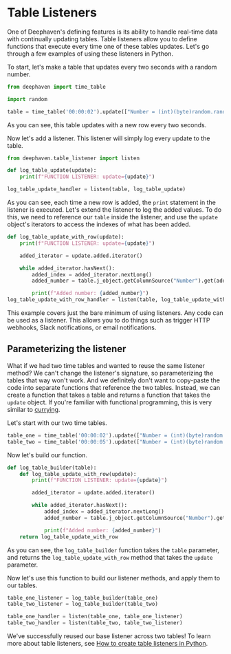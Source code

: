 # Table Listeners

One of Deephaven's defining features is its ability to handle real-time data with continually updating tables. Table listeners allow you to define functions that execute every time one of these tables updates. Let's go through a few examples of using these listeners in Python.

To start, let's make a table that updates every two seconds with a random number.

```python
from deephaven import time_table

import random

table = time_table('00:00:02').update(["Number = (int)(byte)random.randint(1,100)"])
```

As you can see, this table updates with a new row every two seconds.

Now let's add a listener. This listener will simply log every update to the table.

```python
from deephaven.table_listener import listen

def log_table_update(update):
    print(f"FUNCTION LISTENER: update={update}")

log_table_update_handler = listen(table, log_table_update)
```

As you can see, each time a new row is added, the `print` statement in the listener is executed. Let's extend the listener to log the added values. To do this, we need to reference our `table` inside the listener, and use the `update` object's iterators to access the indexes of what has been added.

```python
def log_table_update_with_row(update):
    print(f"FUNCTION LISTENER: update={update}")

    added_iterator = update.added.iterator()

    while added_iterator.hasNext():
        added_index = added_iterator.nextLong()
        added_number = table.j_object.getColumnSource("Number").get(added_index)

        print(f"Added number: {added_number}")
log_table_update_with_row_handler = listen(table, log_table_update_with_row)
```

This example covers just the bare minimum of using listeners. Any code can be used as a listener. This allows you to do things such as trigger HTTP webhooks, Slack notifications, or email notifications.

## Parameterizing the listener

What if we had two time tables and wanted to reuse the same listener method? We can't change the listener's signature, so parameterizing the tables that way won't work. And we definitely don't want to copy-paste the code into separate functions that reference the two tables. Instead, we can create a function that takes a table and returns a function that takes the `update` object. If you're familiar with functional programming, this is very similar to [currying](https://en.wikipedia.org/wiki/Currying).

Let's start with our two time tables.

```python
table_one = time_table('00:00:02').update(["Number = (int)(byte)random.randint(1,100)"])
table_two = time_table('00:00:05').update(["Number = (int)(byte)random.randint(1,100)"])
```

Now let's build our function.

```python
def log_table_builder(table):
    def log_table_update_with_row(update):
        print(f"FUNCTION LISTENER: update={update}")

        added_iterator = update.added.iterator()

        while added_iterator.hasNext():
            added_index = added_iterator.nextLong()
            added_number = table.j_object.getColumnSource("Number").get(added_index)

            print(f"Added number: {added_number}")
    return log_table_update_with_row
```

As you can see, the `log_table_builder` function takes the `table` parameter, and returns the `log_table_update_with_row` method that takes the `update` parameter.

Now let's use this function to build our listener methods, and apply them to our tables.

```python
table_one_listener = log_table_builder(table_one)
table_two_listener = log_table_builder(table_two)

table_one_handler = listen(table_one, table_one_listener)
table_two_handler = listen(table_two, table_two_listener)
```

We've successfully reused our base listener across two tables! To learn more about table listeners, see [How to create table listeners in Python](https://deephaven.io/core/docs/how-to-guides/table-listeners-python/).
